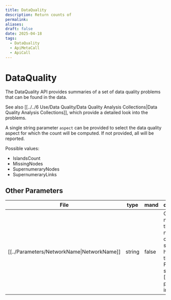 ```yaml
---
title: DataQuality
description: Return counts of
permalink: 
aliases: 
draft: false
date: 2025-04-18
tags:
  - DataQuality
  - ApiMetaCall
  - ApiCall
---
```

# DataQuality

The DataQuality API provides summaries of a set of data quality problems that can be found in the data.

See also [[../../6 Use/Data Quality/Data Quality Analysis Collections|Data Quality Analysis Collections]], which provide a detailed look into the problems.

A single string parameter `aspect` can be provided to select the data quality aspect for which the count will be computed. 
If not provided, all will be reported.

Possible values:
* IslandsCount
* MissingNodes
* SupernumeraryNodes
* SupernumeraryLinks

## Other Parameters
| File                                                     | type   | mand  | description                                                                                                                                                               |
| -------------------------------------------------------- | ------ | ----- | ------------------------------------------------------------------------------------------------------------------------------------------------------------------------- |
| [[../Parameters/NetworkName\|NetworkName]] | string | false | Optional name of the network, in case the server hosts more than one. For default see [[Default parameters in the API|Default parameters in the API]]. For example `E`, `E_DQ`, `E_NRT` or `E_Plan_St`. |


